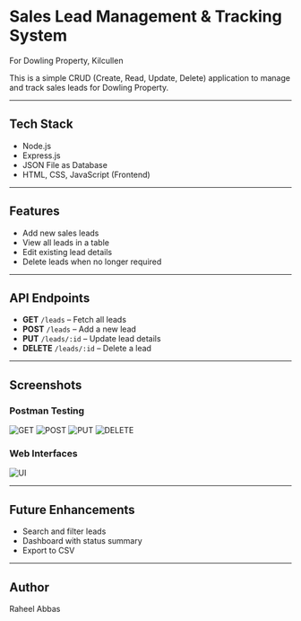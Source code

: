 # Sales Lead Management & Tracking System
For Dowling Property, Kilcullen

This is a simple CRUD (Create, Read, Update, Delete) application to manage and track sales leads for Dowling Property.

---

## Tech Stack
- Node.js
- Express.js
- JSON File as Database
- HTML, CSS, JavaScript (Frontend)

---

## Features
- Add new sales leads
- View all leads in a table
- Edit existing lead details
- Delete leads when no longer required

---

## API Endpoints
- **GET** `/leads` – Fetch all leads
- **POST** `/leads` – Add a new lead
- **PUT** `/leads/:id` – Update lead details
- **DELETE** `/leads/:id` – Delete a lead

---

## Screenshots
### Postman Testing
![GET](screenshots/postman_get.jpeg)
![POST](screenshots/postman_post.jpeg)
![PUT](screenshots/postman_put.jpeg)
![DELETE](screenshots/postman_delete.jpeg)

### Web Interfaces
![UI](screenshots/ui_full_app.png)


---

## Future Enhancements
- Search and filter leads
- Dashboard with status summary
- Export to CSV

---

## Author
Raheel Abbas
